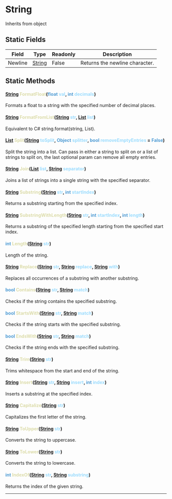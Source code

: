 # String
Inherits from object
## Static Fields
|Field|Type|Readonly|Description|
|---|---|---|---|
|Newline|[String](../static/String.md)|False|Returns the newline character.|
## Static Methods
#### <span style="color:#509cd4;">[String](../static/String.md)</span> <span style="color:#dcdcaa;">FormatFloat</span>(<span style="color:#509cd4;">float</span> <span style="color:#9cdcfe;">val</span>, <span style="color:#509cd4;">int</span> <span style="color:#9cdcfe;">decimals</span>)
Formats a float to a string with the specified number of decimal places.
#### <span style="color:#509cd4;">[String](../static/String.md)</span> <span style="color:#dcdcaa;">FormatFromList</span>(<span style="color:#509cd4;">[String](../static/String.md)</span> <span style="color:#9cdcfe;">str</span>, <span style="color:#509cd4;">[List](../objects/List.md)</span> <span style="color:#9cdcfe;">list</span>)
Equivalent to C# string.format(string, List<string>).
#### <span style="color:#509cd4;">[List](../objects/List.md)</span> <span style="color:#dcdcaa;">Split</span>(<span style="color:#509cd4;">[String](../static/String.md)</span> <span style="color:#9cdcfe;">toSplit</span>, <span style="color:#509cd4;">Object</span> <span style="color:#9cdcfe;">splitter</span>, <span style="color:#509cd4;">bool</span> <span style="color:#9cdcfe;">removeEmptyEntries</span> = <span style="color:#509cd4;">False</span>)
Split the string into a list. Can pass in either a string to split on or a list of strings to split on, the last optional param can remove all empty entries.
#### <span style="color:#509cd4;">[String](../static/String.md)</span> <span style="color:#dcdcaa;">Join</span>(<span style="color:#509cd4;">[List](../objects/List.md)</span> <span style="color:#9cdcfe;">list</span>, <span style="color:#509cd4;">[String](../static/String.md)</span> <span style="color:#9cdcfe;">separator</span>)
Joins a list of strings into a single string with the specified separator.
#### <span style="color:#509cd4;">[String](../static/String.md)</span> <span style="color:#dcdcaa;">Substring</span>(<span style="color:#509cd4;">[String](../static/String.md)</span> <span style="color:#9cdcfe;">str</span>, <span style="color:#509cd4;">int</span> <span style="color:#9cdcfe;">startIndex</span>)
Returns a substring starting from the specified index.
#### <span style="color:#509cd4;">[String](../static/String.md)</span> <span style="color:#dcdcaa;">SubstringWithLength</span>(<span style="color:#509cd4;">[String](../static/String.md)</span> <span style="color:#9cdcfe;">str</span>, <span style="color:#509cd4;">int</span> <span style="color:#9cdcfe;">startIndex</span>, <span style="color:#509cd4;">int</span> <span style="color:#9cdcfe;">length</span>)
Returns a substring of the specified length starting from the specified start index.
#### <span style="color:#509cd4;">int</span> <span style="color:#dcdcaa;">Length</span>(<span style="color:#509cd4;">[String](../static/String.md)</span> <span style="color:#9cdcfe;">str</span>)
Length of the string.
#### <span style="color:#509cd4;">[String](../static/String.md)</span> <span style="color:#dcdcaa;">Replace</span>(<span style="color:#509cd4;">[String](../static/String.md)</span> <span style="color:#9cdcfe;">str</span>, <span style="color:#509cd4;">[String](../static/String.md)</span> <span style="color:#9cdcfe;">replace</span>, <span style="color:#509cd4;">[String](../static/String.md)</span> <span style="color:#9cdcfe;">with</span>)
Replaces all occurrences of a substring with another substring.
#### <span style="color:#509cd4;">bool</span> <span style="color:#dcdcaa;">Contains</span>(<span style="color:#509cd4;">[String](../static/String.md)</span> <span style="color:#9cdcfe;">str</span>, <span style="color:#509cd4;">[String](../static/String.md)</span> <span style="color:#9cdcfe;">match</span>)
Checks if the string contains the specified substring.
#### <span style="color:#509cd4;">bool</span> <span style="color:#dcdcaa;">StartsWith</span>(<span style="color:#509cd4;">[String](../static/String.md)</span> <span style="color:#9cdcfe;">str</span>, <span style="color:#509cd4;">[String](../static/String.md)</span> <span style="color:#9cdcfe;">match</span>)
Checks if the string starts with the specified substring.
#### <span style="color:#509cd4;">bool</span> <span style="color:#dcdcaa;">EndsWith</span>(<span style="color:#509cd4;">[String](../static/String.md)</span> <span style="color:#9cdcfe;">str</span>, <span style="color:#509cd4;">[String](../static/String.md)</span> <span style="color:#9cdcfe;">match</span>)
Checks if the string ends with the specified substring.
#### <span style="color:#509cd4;">[String](../static/String.md)</span> <span style="color:#dcdcaa;">Trim</span>(<span style="color:#509cd4;">[String](../static/String.md)</span> <span style="color:#9cdcfe;">str</span>)
Trims whitespace from the start and end of the string.
#### <span style="color:#509cd4;">[String](../static/String.md)</span> <span style="color:#dcdcaa;">Insert</span>(<span style="color:#509cd4;">[String](../static/String.md)</span> <span style="color:#9cdcfe;">str</span>, <span style="color:#509cd4;">[String](../static/String.md)</span> <span style="color:#9cdcfe;">insert</span>, <span style="color:#509cd4;">int</span> <span style="color:#9cdcfe;">index</span>)
Inserts a substring at the specified index.
#### <span style="color:#509cd4;">[String](../static/String.md)</span> <span style="color:#dcdcaa;">Capitalize</span>(<span style="color:#509cd4;">[String](../static/String.md)</span> <span style="color:#9cdcfe;">str</span>)
Capitalizes the first letter of the string.
#### <span style="color:#509cd4;">[String](../static/String.md)</span> <span style="color:#dcdcaa;">ToUpper</span>(<span style="color:#509cd4;">[String](../static/String.md)</span> <span style="color:#9cdcfe;">str</span>)
Converts the string to uppercase.
#### <span style="color:#509cd4;">[String](../static/String.md)</span> <span style="color:#dcdcaa;">ToLower</span>(<span style="color:#509cd4;">[String](../static/String.md)</span> <span style="color:#9cdcfe;">str</span>)
Converts the string to lowercase.
#### <span style="color:#509cd4;">int</span> <span style="color:#dcdcaa;">IndexOf</span>(<span style="color:#509cd4;">[String](../static/String.md)</span> <span style="color:#9cdcfe;">str</span>, <span style="color:#509cd4;">[String](../static/String.md)</span> <span style="color:#9cdcfe;">substring</span>)
Returns the index of the given string.

---

